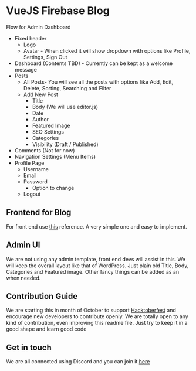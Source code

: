# VueJS Firebase Blog

Flow for Admin Dashboard
* Fixed header
	*  Logo
	* Avatar - When clicked it will show dropdown with options like Profile, Settings, Sign Out  
* Dashboard (Contents TBD) - Currently can be kept as a welcome message
* Posts
	* All Posts- You will see all the posts with options like Add, Edit, Delete, Sorting, Searching and Filter
	* Add New Post
		* Title
		* Body (We will use editor.js)
		* Date
		* Author
		* Featured Image
		* SEO Settings
		* Categories
		* Visibility (Draft / Published)
* Comments (Not for now)
* Navigation Settings (Menu Items)
* Profile Page
	* Username
	* Email
	* Password
		* Option to change
	* Logout

## Frontend for Blog
For front end use [this](https://www.taniarascia.com/) reference. A very simple one and easy to implement.

## Admin UI
We are not using any admin template, front end devs will assist in this.
We will keep the overall layout like that of WordPress.
Just plain old Title, Body, Categories and Featured image.
Other fancy things can be added as an when needed.


## Contribution Guide
We are starting this in month of October to support [Hacktoberfest](https://hacktoberfest.digitalocean.com) and encourage new developers to contribute openly. We are totally open to any kind of contribution, even improving this readme file. 
Just try to keep it in a good shape and learn good code

## Get in touch
We are all connected using Discord and you can join it [here](https://discord.gg/mXfydfW)